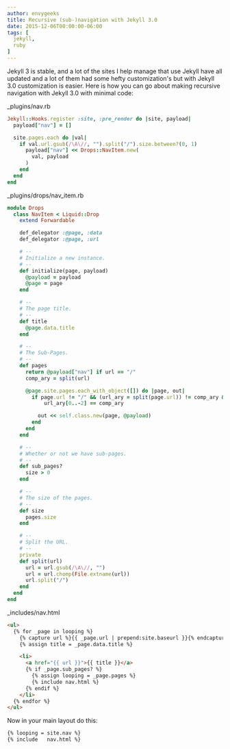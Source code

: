 ```yaml
---
author: envygeeks
title: Recursive (sub-)navigation with Jekyll 3.0
date: 2015-12-06T00:00:00-06:00
tags: [
  jekyll,
  ruby
]
---
```


Jekyll 3 is stable, and a lot of the sites I help manage that use Jekyll have
all updated and a lot of them had some hefty customization's but with Jekyll 3.0
customization is easier.  Here is how you can go about making recursive
navigation with Jekyll 3.0 with minimal code:

<!-- MORE -->

<p class="code-file">
  _plugins/nav.rb
</p>

```ruby
Jekyll::Hooks.register :site, :pre_render do |site, payload|
  payload["nav"] = []

  site.pages.each do |val|
    if val.url.gsub(/\A\//, "").split("/").size.between?(0, 1)
      payload["nav"] << Drops::NavItem.new(
        val, payload
      )
    end
  end
end
```

<p class="code-file">
  _plugins/drops/nav_item.rb
</p>

```ruby
module Drops
  class NavItem < Liquid::Drop
    extend Forwardable

    def_delegator :@page, :data
    def_delegator :@page, :url

    # --
    # Initialize a new instance.
    # --
    def initialize(page, payload)
      @payload = payload
      @page = page
    end

    # --
    # The page title.
    # --
    def title
      @page.data.title
    end

    # --
    # The Sub-Pages.
    # --
    def pages
      return @payload["nav"] if url == "/"
      comp_ary = split(url)

      @page.site.pages.each_with_object([]) do |page, out|
        if page.url != "/" && (url_ary = split(page.url)) != comp_ary && \
            url_ary[0..-2] == comp_ary

          out << self.class.new(page, @payload)
        end
      end
    end

    # --
    # Whether or not we have sub-pages.
    # --
    def sub_pages?
      size > 0
    end

    # --
    # The size of the pages.
    # --
    def size
      pages.size
    end

    # --
    # Split the URL.
    # --
    private
    def split(url)
      url = url.gsub(/\A\//, "")
      url = url.chomp(File.extname(url))
      url.split("/")
    end
  end
end
```

<p class="code-file">
  _includes/nav.html
</p>

```html
<ul>
  {% for _page in looping %}
    {% capture url %}{{ _page.url | prepend:site.baseurl }}{% endcapture %}
    {% assign title = _page.data.title %}

    <li>
      <a href="{{ url }}">{{ title }}</a>
      {% if _page.sub_pages? %}
        {% assign looping = _page.pages %}
        {% include nav.html %}
      {% endif %}
    </li>
  {% endfor %}
</ul>
```

Now in your main layout do this:

```html
{% looping = site.nav %}
{% include   nav.html %}
```
